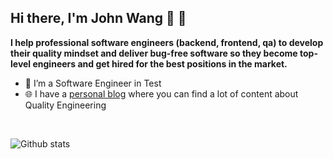 ## Hi there, I'm John Wang 👋 👋

<!--
**wywincl/wywincl** is a ✨ _special_ ✨ repository because its `README.md` (this file) appears on your GitHub profile.

Here are some ideas to get you started:

- 🔭 I’m currently working on ...
- 🌱 I’m currently learning ...
- 👯 I’m looking to collaborate on ...
- 🤔 I’m looking for help with ...
- 💬 Ask me about ...
- 📫 How to reach me: ...
- 😄 Pronouns: ...
- ⚡ Fun fact: ...
-->

**I help professional software engineers (backend, frontend, qa) to develop their quality mindset and deliver bug-free software so they become top-level engineers and get hired for the best positions in the market.**
<br/>
* 🤖   I’m a Software Engineer in Test 
* 🌐   I have a [personal blog](https://www.jianshu.com/u/9a188def5e01) where you can find a lot of content about  Quality Engineering

<br />

![Github stats](https://github-readme-stats.vercel.app/api?username=wywincl&hide=["prs","issues"])
